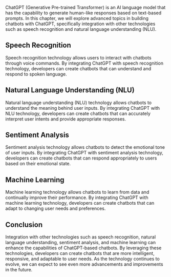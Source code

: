 
ChatGPT (Generative Pre-trained Transformer) is an AI language model that has the capability to generate human-like responses based on text-based prompts. In this chapter, we will explore advanced topics in building chatbots with ChatGPT, specifically integration with other technologies such as speech recognition and natural language understanding (NLU).

Speech Recognition
------------------

Speech recognition technology allows users to interact with chatbots through voice commands. By integrating ChatGPT with speech recognition technology, developers can create chatbots that can understand and respond to spoken language.

Natural Language Understanding (NLU)
------------------------------------

Natural language understanding (NLU) technology allows chatbots to understand the meaning behind user inputs. By integrating ChatGPT with NLU technology, developers can create chatbots that can accurately interpret user intents and provide appropriate responses.

Sentiment Analysis
------------------

Sentiment analysis technology allows chatbots to detect the emotional tone of user inputs. By integrating ChatGPT with sentiment analysis technology, developers can create chatbots that can respond appropriately to users based on their emotional state.

Machine Learning
----------------

Machine learning technology allows chatbots to learn from data and continually improve their performance. By integrating ChatGPT with machine learning technology, developers can create chatbots that can adapt to changing user needs and preferences.

Conclusion
----------

Integration with other technologies such as speech recognition, natural language understanding, sentiment analysis, and machine learning can enhance the capabilities of ChatGPT-based chatbots. By leveraging these technologies, developers can create chatbots that are more intelligent, responsive, and adaptable to user needs. As the technology continues to evolve, we can expect to see even more advancements and improvements in the future.
